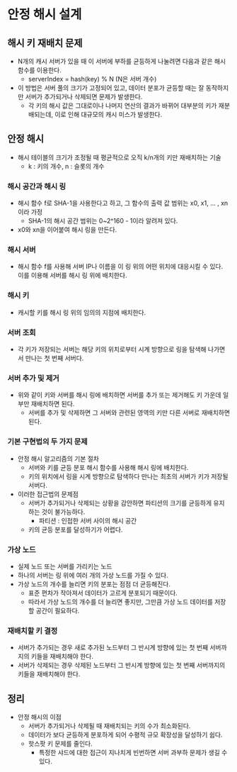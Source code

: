 # 안정 해시 설계

## 해시 키 재배치 문제

* N개의 캐시 서버가 있을 때 이 서버에 부하를 균등하게 나눌려면 다음과 같은 해시 함수를 이용한다.
  * serverIndex = hash(key) % N (N은 서버 개수)
* 이 방법은 서버 풀의 크기가 고정되어 있고, 데이터 분포가 균등할 때는 잘 동작하지만 서버가 추가되거나 삭제되면 문제가 발생한다.
  * 각 키의 해시 값은 그대로이나 나머지 연산의 결과가 바뀌어 대부분의 키가 재분배되는데, 이로 인해 대규모의 캐시 미스가 발생한다.

## 안정 해시

* 해시 테이블의 크기가 조정될 때 평균적으로 오직 k/n개의 키만 재배치하는 기술
  * k : 키의 개수, n : 슬롯의 개수

### 해시 공간과 해시 링

* 해시 함수 f로 SHA-1을 사용한다고 하고, 그 함수의 출력 값 범위는 x0, x1, ... , xn이라 가정
  * SHA-1의 해시 공간 범위는 0~2^160 - 1이라 알려져 있다.
* x0와 xn을 이어붙여 해시 링을 만든다.

### 해시 서버

* 해시 함수 f를 사용해 서버 IP나 이름을 이 링 위의 어떤 위치에 대응시킬 수 있다. 이를 이용해 서버를 해시 링 위에 배치한다.

### 해시 키

* 캐시할 키를 해시 링 위의 임의의 지점에 배치한다.

### 서버 조회

* 각 키가 저장되는 서버는 해당 키의 위치로부터 시계 방향으로 링을 탐색해 나가면서 만나는 첫 번째 서버다.

### 서버 추가 및 제거

* 위와 같이 키와 서버를 해시 링에 배치하면 서버를 추가 또는 제거해도 키 가운데 일부만 재배치하면 된다.
  * 서버를 추가 및 삭제하면 그 서버와 관련된 영역의 키만 다른 서버로 재배치하면 된다.

### 기본 구현법의 두 가지 문제

* 안정 해시 알고리즘의 기본 절차
  * 서버와 키를 균등 분포 해시 함수를 사용해 해시 링에 배치한다.
  * 키의 위치에서 링을 시계 방향으로 탐색하다 만나는 최초의 서버가 키가 저장될 서버다.
* 이러한 접근법의 문제점
  * 서버가 추가되거나 삭제되는 상황을 감안하면 파티션의 크기를 균등하게 유지하는 것이 불가능하다.
    * 파티션 : 인접한 서버 사이의 해시 공간
  * 키의 균등 분포를 달성하기가 어렵다.

### 가상 노드

* 실제 노드 또는 서버를 가리키는 노드
* 하나의 서버는 링 위에 여러 개의 가상 노드를 가질 수 있다.
* 가상 노드의 개수를 늘리면 키의 분포는 점점 더 균등해진다.
  * 표준 편차가 작아져서 데이터가 고르게 분포되기 때문이다.
  * 따라서 가상 노드의 개수를 더 늘리면 좋지만, 그만큼 가상 노드 데이터를 저장할 공간이 필요하다.

### 재배치할 키 결정

* 서버가 추가되는 경우 새로 추가된 노드부터 그 반시계 방향에 있는 첫 번째 서버까지의 키들을 재배치해야 한다.
* 서버가 삭제되는 경우 삭제된 노드부터 그 반시계 방향에 있는 첫 번째 서버까지의 키들을 재배치해야 한다.

## 정리

* 안정 해시의 이점
  * 서버가 추가되거나 삭제될 때 재배치되는 키의 수가 최소화된다.
  * 데이터가 보다 균등하게 분포하게 되어 수평적 규모 확장성을 달성하기 쉽다.
  * 핫스팟 키 문제를 줄인다.
    * 특정한 샤드에 대한 접근이 지나치게 빈번하면 서버 과부하 문제가 생길 수 있다. 
